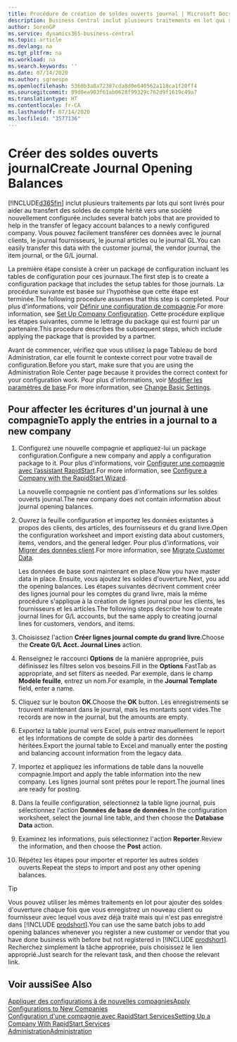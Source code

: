 ```yaml
---
title: Procédure de création de soldes ouverts journal | Microsoft Docs
description: Business Central inclut plusieurs traitements en lot qui sont fournis pour aider au transfert des soldes de compte hérités vers une compagnie nouvellement configurée. Vous pouvez facilement transférer ces données avec des reports de journal.
author: SorenGP
ms.service: dynamics365-business-central
ms.topic: article
ms.devlang: na
ms.tgt_pltfrm: na
ms.workload: na
ms.search.keywords: ''
ms.date: 07/14/2020
ms.author: sgroespe
ms.openlocfilehash: 5360b3a8a72387cda8d0e640562a118ca1f20ff4
ms.sourcegitcommit: 89d0ea903f61ab0628f99329c762d9f1619c49a7
ms.translationtype: HT
ms.contentlocale: fr-CA
ms.lasthandoff: 07/14/2020
ms.locfileid: "3577136"
---
```

# <a name="create-journal-opening-balances"></a><span data-ttu-id="f63be-104">Créer des soldes ouverts journal</span><span class="sxs-lookup"><span data-stu-id="f63be-104">Create Journal Opening Balances</span></span>

[!INCLUDE[d365fin](includes/d365fin_md.md)] <span data-ttu-id="f63be-105">inclut plusieurs traitements par lots qui sont livrés pour aider au transfert des soldes de compte hérité vers une société nouvellement configurée.</span><span class="sxs-lookup"><span data-stu-id="f63be-105">includes several batch jobs that are provided to help in the transfer of legacy account balances to a newly configured company.</span></span> <span data-ttu-id="f63be-106">Vous pouvez facilement transférer ces données avec le journal clients, le journal fournisseurs, le journal articles ou le journal GL.</span><span class="sxs-lookup"><span data-stu-id="f63be-106">You can easily transfer this data with the customer journal, the vendor journal, the item journal, or the G/L journal.</span></span>

<span data-ttu-id="f63be-107">La première étape consiste à créer un package de configuration incluant les tables de configuration pour ces journaux.</span><span class="sxs-lookup"><span data-stu-id="f63be-107">The first step is to create a configuration package that includes the setup tables for those journals.</span></span> <span data-ttu-id="f63be-108">La procédure suivante est basée sur l’hypothèse que cette étape est terminée.</span><span class="sxs-lookup"><span data-stu-id="f63be-108">The following procedure assumes that this step is completed.</span></span> <span data-ttu-id="f63be-109">Pour plus d'informations, voir [Définir une configuration de compagnie](admin-set-up-company-configuration.md).</span><span class="sxs-lookup"><span data-stu-id="f63be-109">For more information, see [Set Up Company Configuration](admin-set-up-company-configuration.md).</span></span> <span data-ttu-id="f63be-110">Cette procédure explique les étapes suivantes, comme le lettrage du package qui est fourni par un partenaire.</span><span class="sxs-lookup"><span data-stu-id="f63be-110">This procedure describes the subsequent steps, which include applying the package that is provided by a partner.</span></span>  

<span data-ttu-id="f63be-111">Avant de commencer, vérifiez que vous utilisez la page Tableau de bord Administration, car elle fournit le contexte correct pour votre travail de configuration.</span><span class="sxs-lookup"><span data-stu-id="f63be-111">Before you start, make sure that you are using the Administration Role Center page because it provides the correct context for your configuration work.</span></span> <span data-ttu-id="f63be-112">Pour plus d'informations, voir [Modifier les paramètres de base](ui-change-basic-settings.md).</span><span class="sxs-lookup"><span data-stu-id="f63be-112">For more information, see [Change Basic Settings](ui-change-basic-settings.md).</span></span>

## <a name="to-apply-the-entries-in-a-journal-to-a-new-company"></a><span data-ttu-id="f63be-113">Pour affecter les écritures d'un journal à une compagnie</span><span class="sxs-lookup"><span data-stu-id="f63be-113">To apply the entries in a journal to a new company</span></span>

1. <span data-ttu-id="f63be-114">Configurez une nouvelle compagnie et appliquez-lui un package configuration.</span><span class="sxs-lookup"><span data-stu-id="f63be-114">Configure a new company and apply a configuration package to it.</span></span> <span data-ttu-id="f63be-115">Pour plus d'informations, voir [Configurer une compagnie avec l’assistant RapidStart](admin-how-to-configure-a-company-with-the-rapidstart-wizard.md).</span><span class="sxs-lookup"><span data-stu-id="f63be-115">For more information, see [Configure a Company with the RapidStart Wizard](admin-how-to-configure-a-company-with-the-rapidstart-wizard.md).</span></span>  

    <span data-ttu-id="f63be-116">La nouvelle compagnie ne contient pas d’informations sur les soldes ouverts journal.</span><span class="sxs-lookup"><span data-stu-id="f63be-116">The new company does not contain information about journal opening balances.</span></span>  

2. <span data-ttu-id="f63be-117">Ouvrez la feuille configuration et importez les données existantes à propos des clients, des articles, des fournisseurs et du grand livre.</span><span class="sxs-lookup"><span data-stu-id="f63be-117">Open the configuration worksheet and import existing data about customers, items, vendors, and the general ledger.</span></span> <span data-ttu-id="f63be-118">Pour plus d'informations, voir [Migrer des données client](admin-migrate-customer-data.md).</span><span class="sxs-lookup"><span data-stu-id="f63be-118">For more information, see [Migrate Customer Data](admin-migrate-customer-data.md).</span></span>  

    <span data-ttu-id="f63be-119">Les données de base sont maintenant en place.</span><span class="sxs-lookup"><span data-stu-id="f63be-119">Now you have master data in place.</span></span> <span data-ttu-id="f63be-120">Ensuite, vous ajoutez les soldes d'ouverture.</span><span class="sxs-lookup"><span data-stu-id="f63be-120">Next, you add the opening balances.</span></span> <span data-ttu-id="f63be-121">Les étapes suivantes décrivent comment créer des lignes journal pour les comptes du grand livre, mais la même procédure s'applique à la création de lignes journal pour les clients, les fournisseurs et les articles.</span><span class="sxs-lookup"><span data-stu-id="f63be-121">The following steps describe how to create journal lines for G/L accounts, but the same apply to creating journal lines for customers, vendors, and items.</span></span>  
3. <span data-ttu-id="f63be-122">Choisissez l'action **Créer lignes journal compte du grand livre**.</span><span class="sxs-lookup"><span data-stu-id="f63be-122">Choose the **Create G/L Acct. Journal Lines** action.</span></span>  
4. <span data-ttu-id="f63be-123">Renseignez le raccourci **Options** de la manière appropriée, puis définissez les filtres selon vos besoins.</span><span class="sxs-lookup"><span data-stu-id="f63be-123">Fill in the **Options** FastTab as appropriate, and set filters as needed.</span></span> <span data-ttu-id="f63be-124">Par exemple, dans le champ **Modèle feuille**, entrez un nom.</span><span class="sxs-lookup"><span data-stu-id="f63be-124">For example, in the **Journal Template** field, enter a name.</span></span>  
5. <span data-ttu-id="f63be-125">Cliquez sur le bouton **OK**.</span><span class="sxs-lookup"><span data-stu-id="f63be-125">Choose the **OK** button.</span></span> <span data-ttu-id="f63be-126">Les enregistrements se trouvent maintenant dans le journal, mais les montants sont vides.</span><span class="sxs-lookup"><span data-stu-id="f63be-126">The records are now in the journal, but the amounts are empty.</span></span>  
6. <span data-ttu-id="f63be-127">Exportez la table journal vers Excel, puis entrez manuellement le report et les informations de compte de solde à partir des données héritées.</span><span class="sxs-lookup"><span data-stu-id="f63be-127">Export the journal table to Excel and manually enter the posting and balancing account information from the legacy data.</span></span>
7. <span data-ttu-id="f63be-128">Importez et appliquez les informations de table dans la nouvelle compagnie.</span><span class="sxs-lookup"><span data-stu-id="f63be-128">Import and apply the table information into the new company.</span></span> <span data-ttu-id="f63be-129">Les lignes journal sont prêtes pour le report.</span><span class="sxs-lookup"><span data-stu-id="f63be-129">The journal lines are ready for posting.</span></span>  
8. <span data-ttu-id="f63be-130">Dans la feuille configuration, sélectionnez la table ligne journal, puis sélectionnez l'action **Données de base de données**.</span><span class="sxs-lookup"><span data-stu-id="f63be-130">In the configuration worksheet, select the journal line table, and then choose the **Database Data** action.</span></span>  
9. <span data-ttu-id="f63be-131">Examinez les informations, puis sélectionnez l'action **Reporter**.</span><span class="sxs-lookup"><span data-stu-id="f63be-131">Review the information, and then choose the **Post** action.</span></span>  
10. <span data-ttu-id="f63be-132">Répétez les étapes pour importer et reporter les autres soldes ouverts.</span><span class="sxs-lookup"><span data-stu-id="f63be-132">Repeat the steps to import and post any other opening balances.</span></span>  

> [!TIP]
> <span data-ttu-id="f63be-133">Vous pouvez utiliser les mêmes traitements en lot pour ajouter des soldes d'ouverture chaque fois que vous enregistrez un nouveau client ou fournisseur avec lequel vous avez déjà traité mais qui n'est pas enregistré dans [!INCLUDE [prodshort](includes/prodshort.md)].</span><span class="sxs-lookup"><span data-stu-id="f63be-133">You can use the same batch jobs to add opening balances whenever you register a new customer or vendor that you have done business with before but not registered in [!INCLUDE [prodshort](includes/prodshort.md)].</span></span> <span data-ttu-id="f63be-134">Recherchez simplement la tâche appropriée, puis choisissez le lien approprié.</span><span class="sxs-lookup"><span data-stu-id="f63be-134">Just search for the relevant task, and then choose the relevant link.</span></span>

## <a name="see-also"></a><span data-ttu-id="f63be-135">Voir aussi</span><span class="sxs-lookup"><span data-stu-id="f63be-135">See Also</span></span>

[<span data-ttu-id="f63be-136">Appliquer des configurations à de nouvelles compagnies</span><span class="sxs-lookup"><span data-stu-id="f63be-136">Apply Configurations to New Companies</span></span>](admin-apply-configuration-to-new-companies.md)  
[<span data-ttu-id="f63be-137">Configuration d'une compagnie avec RapidStart Services</span><span class="sxs-lookup"><span data-stu-id="f63be-137">Setting Up a Company With RapidStart Services</span></span>](admin-set-up-a-company-with-rapidstart.md)  
[<span data-ttu-id="f63be-138">Administration</span><span class="sxs-lookup"><span data-stu-id="f63be-138">Administration</span></span>](admin-setup-and-administration.md)  

